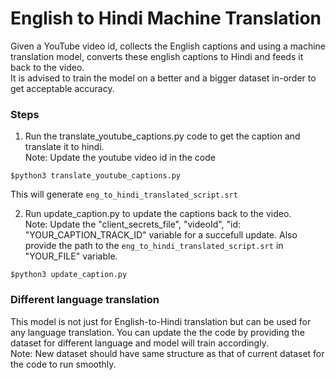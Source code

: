 # English to Hindi Machine Translation

Given a YouTube video id, collects the English captions and using a machine translation model, converts these english captions to Hindi and feeds it back to the video.  
It is advised to train the model on a better and a bigger dataset in-order to get acceptable accuracy.

### Steps

1. Run the translate\_youtube\_captions.py code to get the caption and translate it to hindi.  
Note: Update the youtube video id in the code  
```
$python3 translate_youtube_captions.py
```

This will generate ```eng_to_hindi_translated_script.srt```

2. Run update\_caption.py to update the captions back to the video.  
Note: Update the "client\_secrets\_file", "videoId", "id: "YOUR\_CAPTION\_TRACK\_ID" variable for a succefull update. Also provide the path to the ```eng_to_hindi_translated_script.srt``` in "YOUR_FILE" variable.
```
$python3 update_caption.py
```

### Different language translation

This model is not just for English-to-Hindi translation but can be used for any language translation. You can update the the code by providing the dataset for different language and model will train accordingly.  
Note: New dataset should have same structure as that of current dataset for the code to run smoothly.
